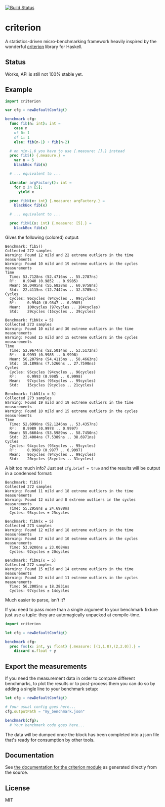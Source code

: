[![Build Status](https://travis-ci.org/disruptek/criterion.svg?branch=master)](https://travis-ci.org/disruptek/criterion)

# criterion

A statistics-driven micro-benchmarking framework heavily inspired by the
wonderful [criterion](https://github.com/bos/criterion) library for Haskell.

## Status

Works, API is still not 100% stable yet.

## Example

```nim
import criterion

var cfg = newDefaultConfig()

benchmark cfg:
  func fib(n: int): int =
    case n
    of 0: 1
    of 1: 1
    else: fib(n-1) + fib(n-2)

  # on nim-1.0 you have to use {.measure: [].} instead
  proc fib5() {.measure.} =
    var n = 5
    blackBox fib(n)

  # ... equivalent to ...

  iterator argFactory(): int =
    for x in [5]:
      yield x

  proc fibN(x: int) {.measure: argFactory.} =
    blackBox fib(x)

  # ... equivalent to ...

  proc fibN1(x: int) {.measure: [5].} =
    blackBox fib(x)
```

Gives the following (colored) output:

```
Benchmark: fib5()
Collected 272 samples
Warning: Found 12 mild and 22 extreme outliers in the time measurements
Warning: Found 10 mild and 19 extreme outliers in the cycles measurements
Time
  Time: 53.7128ns (52.4716ns .. 55.2787ns)
  R²:   0.9940 (0.9852 .. 0.9985)
  Mean: 58.0495ns (55.6828ns .. 60.9758ns)
  Std:  22.4115ns (12.7442ns .. 32.3705ns)
Cycles
  Cycles: 96cycles (94cycles .. 99cycles)
  R²:     0.9940 (0.9847 .. 0.9985)
  Mean:   100cycles (97cycles .. 104cycles)
  Std:    29cycles (16cycles .. 39cycles)

Benchmark: fibN(x = 5)
Collected 273 samples
Warning: Found 10 mild and 30 extreme outliers in the time measurements
Warning: Found 15 mild and 15 extreme outliers in the cycles measurements
Time
  Time: 52.9674ns (52.5014ns .. 53.5172ns)
  R²:   0.9993 (0.9985 .. 0.9998)
  Mean: 56.2079ns (54.4115ns .. 58.4663ns)
  Std:  18.1898ns (7.5266ns .. 27.7590ns)
Cycles
  Cycles: 95cycles (94cycles .. 96cycles)
  R²:     0.9993 (0.9985 .. 0.9998)
  Mean:   97cycles (95cycles .. 99cycles)
  Std:    15cycles (9cycles .. 21cycles)

Benchmark: fibN1(x = 5)
Collected 273 samples
Warning: Found 19 mild and 19 extreme outliers in the time measurements
Warning: Found 10 mild and 15 extreme outliers in the cycles measurements
Time
  Time: 52.6990ns (52.1246ns .. 53.4357ns)
  R²:   0.9989 (0.9978 .. 0.9997)
  Mean: 55.6604ns (53.5989ns .. 58.7450ns)
  Std:  22.4004ns (7.5389ns .. 38.6971ns)
Cycles
  Cycles: 94cycles (93cycles .. 95cycles)
  R²:     0.9989 (0.9977 .. 0.9997)
  Mean:   96cycles (94cycles .. 99cycles)
  Std:    20cycles (8cycles .. 31cycles)
```

A bit too much info? Just set `cfg.brief = true` and the results will be output
in a condensed format:

```
Benchmark: fib5()
Collected 272 samples
Warning: Found 11 mild and 18 extreme outliers in the time measurements
Warning: Found 12 mild and 8 extreme outliers in the cycles measurements
  Time: 55.2958ns ± 24.6988ns
  Cycles: 95cycles ± 25cycles

Benchmark: fibN(x = 5)
Collected 273 samples
Warning: Found 12 mild and 18 extreme outliers in the time measurements
Warning: Found 17 mild and 10 extreme outliers in the cycles measurements
  Time: 53.9200ns ± 23.0084ns
  Cycles: 92cycles ± 20cycles

Benchmark: fibN1(x = 5)
Collected 272 samples
Warning: Found 15 mild and 14 extreme outliers in the time measurements
Warning: Found 22 mild and 11 extreme outliers in the cycles measurements
  Time: 56.2005ns ± 18.2831ns
  Cycles: 97cycles ± 14cycles
```

Much easier to parse, isn't it?

If you need to pass more than a single argument to your benchmark fixture just
use a tuple: they are automagically unpacked at compile-time.

```nim
import criterion

let cfg = newDefaultConfig()

benchmark cfg:
  proc foo(x: int, y: float) {.measure: [(1,1.0),(2,2.0)].} =
    discard x.float + y
```

## Export the measurements

If you need the measurement data in order to compare different benchmarks, to
plot the results or to post-process them you can do so by adding a single line
to your benchmark setup:

```nim
let cfg = newDefaultConfig()

# Your usual config goes here...
cfg.outputPath = "my_benchmark.json"

benchmark(cfg):
  # Your benchmark code goes here...
```

The data will be dumped once the block has been completed into a json file
that's ready for consumption by other tools.

## Documentation
See [the documentation for the criterion module](https://disruptek.github.io/criterion/criterion.html) as generated directly from the source.

## License
MIT
